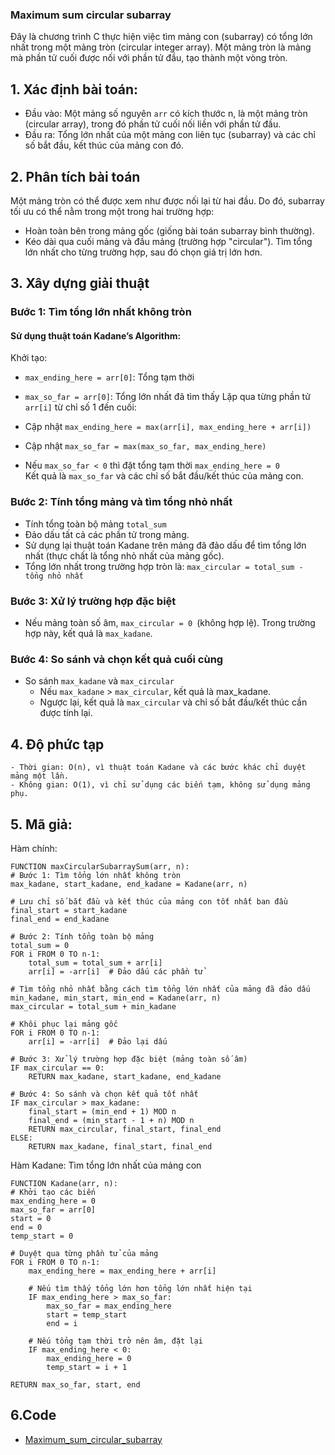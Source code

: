 ### Maximum sum circular subarray
   Đây là chương trình C thực hiện việc tìm mảng con (subarray) có tổng lớn nhất trong một mảng tròn (circular integer array). Một mảng tròn là mảng mà phần tử cuối được nối với phần tử đầu, tạo thành một vòng tròn.
## 1. Xác định bài toán:   
- Đầu vào: Một mảng số nguyên `arr` có kích thước n, là một mảng tròn (circular array), trong đó phần tử cuối nối liền với phần tử đầu.
- Đầu ra: Tổng lớn nhất của một mảng con liên tục (subarray) và các chỉ số bắt đầu, kết thúc của mảng con đó.
## 2. Phân tích bài toán
Một mảng tròn có thể được xem như được nối lại từ hai đầu. Do đó, subarray tối ưu có thể nằm trong một trong hai trường hợp:

- Hoàn toàn bên trong mảng gốc (giống bài toán subarray bình thường).
- Kéo dài qua cuối mảng và đầu mảng (trường hợp "circular").
Tìm tổng lớn nhất cho từng trường hợp, sau đó chọn giá trị lớn hơn.
## 3. Xây dựng giải thuật
### Bước 1: Tìm tổng lớn nhất không tròn
#### Sử dụng thuật toán Kadane’s Algorithm:

Khởi tạo: 

- `max_ending_here = arr[0]`: Tổng tạm thời
-  `max_so_far = arr[0]`: Tổng lớn nhất đã tìm thấy
Lặp qua từng phần tử `arr[i]` từ chỉ số 1 đến cuối:

- Cập nhật `max_ending_here = max(arr[i], max_ending_here + arr[i])`  
- Cập nhật `max_so_far = max(max_so_far, max_ending_here)`  
- Nếu `max_so_far < 0`  thì đặt tổng tạm thời `max_ending_here = 0`  
Kết quả là `max_so_far` và các chỉ số bắt đầu/kết thúc của mảng con.
###  Bước 2: Tính tổng mảng và tìm tổng nhỏ nhất

-  Tính tổng toàn bộ mảng `total_sum`  
-  Đảo dấu tất cả các phần tử trong mảng.
- Sử dụng lại thuật toán Kadane trên mảng đã đảo dấu để tìm tổng lớn nhất (thực chất là tổng nhỏ nhất của mảng gốc).
- Tổng lớn nhất trong trường hợp tròn là: `max_circular = total_sum - tổng nhỏ nhất`
### Bước 3:  Xử lý trường hợp đặc biệt
- Nếu mảng toàn số âm, `max_circular = 0 `(không hợp lệ). Trong trường hợp này, kết quả là `max_kadane`.

### Bước 4: So sánh và chọn kết quả cuối cùng

- So sánh `max_kadane` và `max_circular`  
   - Nếu `max_kadane` > `max_circular`, kết quả là max_kadane.  
   - Ngược lại, kết quả là `max_circular` và chỉ số bắt đầu/kết thúc cần được tính lại.  


## 4. Độ phức tạp
    - Thời gian: O(n), vì thuật toán Kadane và các bước khác chỉ duyệt mảng một lần.
    - Không gian: O(1), vì chỉ sử dụng các biến tạm, không sử dụng mảng phụ.
## 5. Mã giả: 

Hàm chính:

    FUNCTION maxCircularSubarraySum(arr, n):
    # Bước 1: Tìm tổng lớn nhất không tròn
    max_kadane, start_kadane, end_kadane = Kadane(arr, n)
    
    # Lưu chỉ số bắt đầu và kết thúc của mảng con tốt nhất ban đầu
    final_start = start_kadane
    final_end = end_kadane

    # Bước 2: Tính tổng toàn bộ mảng
    total_sum = 0
    FOR i FROM 0 TO n-1:
        total_sum = total_sum + arr[i]
        arr[i] = -arr[i]  # Đảo dấu các phần tử

    # Tìm tổng nhỏ nhất bằng cách tìm tổng lớn nhất của mảng đã đảo dấu
    min_kadane, min_start, min_end = Kadane(arr, n)
    max_circular = total_sum + min_kadane

    # Khôi phục lại mảng gốc
    FOR i FROM 0 TO n-1:
        arr[i] = -arr[i]  # Đảo lại dấu

    # Bước 3: Xử lý trường hợp đặc biệt (mảng toàn số âm)
    IF max_circular == 0:
        RETURN max_kadane, start_kadane, end_kadane

    # Bước 4: So sánh và chọn kết quả tốt nhất
    IF max_circular > max_kadane:
        final_start = (min_end + 1) MOD n
        final_end = (min_start - 1 + n) MOD n
        RETURN max_circular, final_start, final_end
    ELSE:
        RETURN max_kadane, final_start, final_end


Hàm Kadane: Tìm tổng lớn nhất của mảng con
    
    FUNCTION Kadane(arr, n):
    # Khởi tạo các biến
    max_ending_here = 0
    max_so_far = arr[0]
    start = 0
    end = 0
    temp_start = 0

    # Duyệt qua từng phần tử của mảng
    FOR i FROM 0 TO n-1:
        max_ending_here = max_ending_here + arr[i]

        # Nếu tìm thấy tổng lớn hơn tổng lớn nhất hiện tại
        IF max_ending_here > max_so_far:
            max_so_far = max_ending_here
            start = temp_start
            end = i

        # Nếu tổng tạm thời trở nên âm, đặt lại
        IF max_ending_here < 0:
            max_ending_here = 0
            temp_start = i + 1

    RETURN max_so_far, start, end

## 6.Code 
 - [Maximum_sum_circular_subarray](https://github.com/ktdinh04/Project_DSA_2024.1_KieuTuanDinh/blob/main/Maximum_sum_circular_subarray.c)
 
